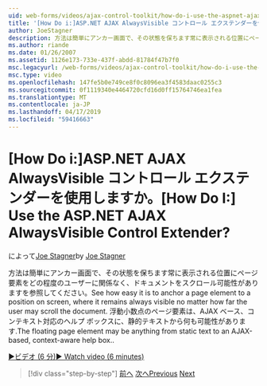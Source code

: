 ```yaml
---
uid: web-forms/videos/ajax-control-toolkit/how-do-i-use-the-aspnet-ajax-alwaysvisible-control-extender
title: '[How Do i:]ASP.NET AJAX AlwaysVisible コントロール エクステンダーを使用しますか。 | Microsoft Docs'
author: JoeStagner
description: 方法は簡単にアンカー画面で、その状態を保ちます常に表示される位置にページ要素をどの程度のユーザーに関係なく、ドキュメントをスクロール可能性がありますを参照してください。 .
ms.author: riande
ms.date: 01/26/2007
ms.assetid: 1126e173-733e-437f-abdd-81784f47b7f0
msc.legacyurl: /web-forms/videos/ajax-control-toolkit/how-do-i-use-the-aspnet-ajax-alwaysvisible-control-extender
msc.type: video
ms.openlocfilehash: 147fe5b0e749ce8f0c8096ea3f4583daac0255c3
ms.sourcegitcommit: 0f1119340e4464720cfd16d0ff15764746ea1fea
ms.translationtype: MT
ms.contentlocale: ja-JP
ms.lasthandoff: 04/17/2019
ms.locfileid: "59416663"
---
```

# <a name="how-do-i-use-the-aspnet-ajax-alwaysvisible-control-extender"></a><span data-ttu-id="717e6-105">[How Do i:]ASP.NET AJAX AlwaysVisible コントロール エクステンダーを使用しますか。</span><span class="sxs-lookup"><span data-stu-id="717e6-105">[How Do I:] Use the ASP.NET AJAX AlwaysVisible Control Extender?</span></span>

<span data-ttu-id="717e6-106">によって[Joe Stagner](https://github.com/JoeStagner)</span><span class="sxs-lookup"><span data-stu-id="717e6-106">by [Joe Stagner](https://github.com/JoeStagner)</span></span>

<span data-ttu-id="717e6-107">方法は簡単にアンカー画面で、その状態を保ちます常に表示される位置にページ要素をどの程度のユーザーに関係なく、ドキュメントをスクロール可能性がありますを参照してください。</span><span class="sxs-lookup"><span data-stu-id="717e6-107">See how easy it is to anchor a page element to a position on screen, where it remains always visible no matter how far the user may scroll the document.</span></span> <span data-ttu-id="717e6-108">浮動小数点のページ要素は、AJAX ベース、コンテキスト対応のヘルプ ボックスに、静的テキストから何も可能性があります.</span><span class="sxs-lookup"><span data-stu-id="717e6-108">The floating page element may be anything from static text to an AJAX-based, context-aware help box..</span></span>

[<span data-ttu-id="717e6-109">&#9654;ビデオ (6 分)</span><span class="sxs-lookup"><span data-stu-id="717e6-109">&#9654; Watch video (6 minutes)</span></span>](https://channel9.msdn.com/Blogs/ASP-NET-Site-Videos/how-do-i-use-the-aspnet-ajax-alwaysvisible-control-extender)

> [!div class="step-by-step"]
> <span data-ttu-id="717e6-110">[前へ](how-do-i-use-the-aspnet-ajax-modalpopup-extender-control.md)
> [次へ](how-do-i-use-the-aspnet-ajax-accordion-control.md)</span><span class="sxs-lookup"><span data-stu-id="717e6-110">[Previous](how-do-i-use-the-aspnet-ajax-modalpopup-extender-control.md)
[Next](how-do-i-use-the-aspnet-ajax-accordion-control.md)</span></span>
